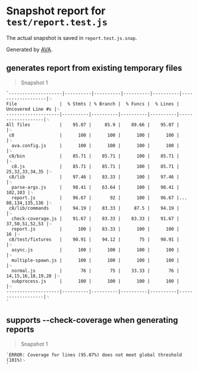 # Snapshot report for `test/report.test.js`

The actual snapshot is saved in `report.test.js.snap`.

Generated by [AVA](https://ava.li).

## generates report from existing temporary files

> Snapshot 1

    `--------------------|----------|----------|----------|----------|-------------------|␊
    File                |  % Stmts | % Branch |  % Funcs |  % Lines | Uncovered Line #s |␊
    --------------------|----------|----------|----------|----------|-------------------|␊
    All files           |    95.07 |     85.9 |    89.66 |    95.07 |                   |␊
     c8                 |      100 |      100 |      100 |      100 |                   |␊
      ava.config.js     |      100 |      100 |      100 |      100 |                   |␊
     c8/bin             |    85.71 |    85.71 |      100 |    85.71 |                   |␊
      c8.js             |    85.71 |    85.71 |      100 |    85.71 |    25,32,33,34,35 |␊
     c8/lib             |    97.46 |    83.33 |      100 |    97.46 |                   |␊
      parse-args.js     |    98.41 |    63.64 |      100 |    98.41 |           102,103 |␊
      report.js         |    96.67 |       92 |      100 |    96.67 |... 08,134,135,136 |␊
     c8/lib/commands    |    94.19 |    83.33 |     87.5 |    94.19 |                   |␊
      check-coverage.js |    91.67 |    83.33 |    83.33 |    91.67 |    37,50,51,52,53 |␊
      report.js         |      100 |    83.33 |      100 |      100 |                16 |␊
     c8/test/fixtures   |    90.91 |    94.12 |       75 |    90.91 |                   |␊
      async.js          |      100 |      100 |      100 |      100 |                   |␊
      multiple-spawn.js |      100 |      100 |      100 |      100 |                   |␊
      normal.js         |       76 |       75 |    33.33 |       76 | 14,15,16,18,19,20 |␊
      subprocess.js     |      100 |      100 |      100 |      100 |                   |␊
    --------------------|----------|----------|----------|----------|-------------------|␊
    `

## supports --check-coverage when generating reports

> Snapshot 1

    `ERROR: Coverage for lines (95.07%) does not meet global threshold (101%)␊
    `
